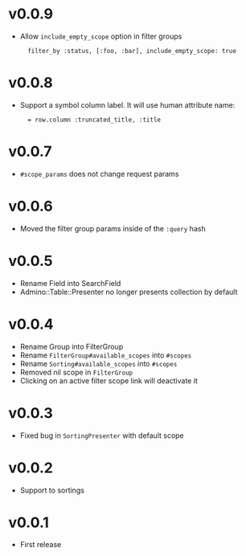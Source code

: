 # v0.0.9

* Allow `include_empty_scope` option in filter groups

  ```
    filter_by :status, [:foo, :bar], include_empty_scope: true
  ```

# v0.0.8

* Support a symbol column label. It will use human attribute name:

  ```
    = row.column :truncated_title, :title
  ```

# v0.0.7

* `#scope_params` does not change request params

# v0.0.6

* Moved the filter group params inside of the `:query` hash

# v0.0.5

* Rename Field into SearchField
* Admino::Table::Presenter no longer presents collection by default

# v0.0.4

* Rename Group into FilterGroup
* Rename `FilterGroup#available_scopes` into `#scopes`
* Rename `Sorting#available_scopes` into `#scopes`
* Removed nil scope in `FilterGroup`
* Clicking on an active filter scope link will deactivate it

# v0.0.3

* Fixed bug in `SortingPresenter` with default scope

# v0.0.2

* Support to sortings

# v0.0.1

* First release

